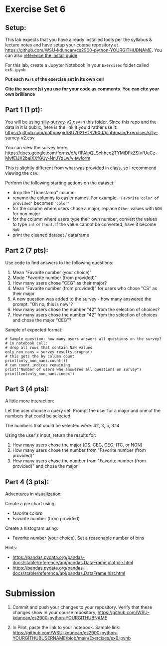 # Exercise Set 6

## Setup:

This lab expects that you have already installed tools per the syllabus & lecture notes and have setup your course repository at https://github.com/WSU-kduncan/cs2900-python-YOURGITHUBNAME.  You can also [reference the install guide](https://github.com/pattonsgirl/SU2021-CS2900#Software)

For this lab, create a Jupyter Notebook in your `Exercises` folder called `ex6.ipynb`

**Put each `Part` of the exercise set in its own cell**

**Cite the source(s) you use for your code as comments.  You can cite your own brilliance**

## Part 1 (1 pt):

You will be using [silly-survey-v2.csv](silly-survey-v2.csv) in this folder.  Since this repo and the data in it is public, here is the link if you'd rather use it: https://github.com/pattonsgirl/SU2021-CS2900/blob/main/Exercises/silly-survey-v2.csv 

You can view the survey here: https://docs.google.com/forms/d/e/1FAIpQLSchhce2TYMiDFkZSIvfUuCz-MvfElJX2beiXXfGUy-NnJYdLw/viewform

This is slightly different from what was provided in class, so I recommend viewing the csv.

Perform the following starting actions on the dataset:
- drop the "Timestamp" column
- rename the columns to easier names.  For example: `'Favorite color of provided'` becomes `'color'`
- for the column where users chose a major, replace `Other` values with `NON` for non major
- for the column where users type their own number, convert the values to type `int` or `float`.  If the value cannot be converted, have it become `NaN`
- print the cleaned dataset / dataframe

## Part 2 (7 pts):

Use code to find answers to the following questions:
1. Mean "Favorite number (your choice)"
2. Mode "Favorite number (from provided)"
3. How many users chose "CEG" as their major?
4. Mean "Favorite number (from provided)" for users who chose "CS" as their major
5. A new question was added to the survey - how many answered the prompt: "Oh no, this is new"?
6. How many users chose the number "42" from the selection of choices?
7. How many users chose the number "42" from the selection of choices and chose the major "CEG"?


Sample of expected format:
```
# Sample question: how many users answers all questions on the survey?
# in notebook cell:
# drop all rows that contain NaN values
only_non_nans = survey_results.dropna()
# this gets the by column count
print(only_non_nans.count())
# can count indices remaining
print("Number of users who answered all questions on survey")
print(len(only_non_nans.index))
```

## Part 3 (4 pts):

A little more interaction:

Let the user choose a query set.  Prompt the user for a major and one of the numbers that could be selected.

The numbers that could be selected were: 42, 3, 5, 3.14

Using the user's input, return the results for:
1. How many users chose the major (CS, CEG, CEG, ITC, or NON)
2. How many users chose the number from "Favorite number (from provided)"
3. How many users chose the number from "Favorite number (from provided)" and chose the major

## Part 4 (3 pts):

Adventures in visualization:

Create a pie chart using:
- favorite colors
- Favorite number (from provided)

Create a histogram using:
- Favorite number (your choice).  Set a reasonable number of bins

Hints:
- https://pandas.pydata.org/pandas-docs/stable/reference/api/pandas.DataFrame.plot.pie.html
- https://pandas.pydata.org/pandas-docs/stable/reference/api/pandas.DataFrame.hist.html

# Submission

1. Commit and push your changes to your repository.  Verify that these changes show in your course repository, https://github.com/WSU-kduncan/cs2900-python-YOURGITHUBNAME

2. In Pilot, paste the link to your notebook.  Sample link: https://github.com/WSU-kduncan/cs2900-python-YOURGITHUBUSERNAME/blob/main/Exercises/ex6.ipynb


